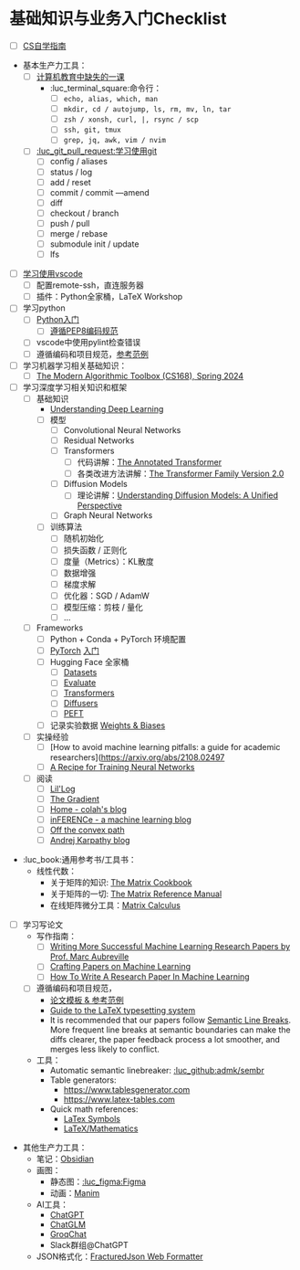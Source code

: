 # 基础知识与业务入门Checklist

- [ ] [CS自学指南](https://csdiy.wiki)
- 基本生产力工具：
    - [ ] [计算机教育中缺失的一课](https://missingsemester.afnom.net/2023/)
        - :luc_terminal_square:命令行：
            - [ ] `echo, alias, which, man`
            - [ ] `mkdir, cd / autojump, ls, rm, mv, ln, tar`
            - [ ] `zsh / xonsh, curl, |, rsync / scp`
            - [ ] `ssh, git, tmux`
            - [ ] `grep, jq, awk, vim / nvim`
    - [ ] [:luc_git_pull_request:学习使用git](https://git-scm.com/book/zh/v2/起步-关于版本控制)
        - [ ] config / aliases
        - [ ] status / log
        - [ ] add / reset
        - [ ] commit / commit —amend
        - [ ] diff
        - [ ] checkout / branch
        - [ ] push / pull
        - [ ] merge / rebase
        - [ ] submodule init / update
        - [ ] lfs
- [ ] [学习使用vscode](https://code.visualstudio.com/docs)
    - [ ] 配置remote-ssh，直连服务器
    - [ ] 插件：Python全家桶，LaTeX Workshop
- [ ] 学习python
    - [ ] [Python入门](https://docs.python.org/zh-cn/3/tutorial/index.html)
        - [ ] [遵循PEP8编码规范](https://peps.python.org/pep-0008/)
    - [ ] vscode中使用pylint检查错误
    - [ ] 遵循编码和项目规范，[参考范例](https://github.com/admk/sembr)
- [ ] 学习机器学习相关基础知识：
    - [ ] [The Modern Algorithmic Toolbox (CS168), Spring 2024](https://web.stanford.edu/class/cs168/index.html)
- [ ] 学习深度学习相关知识和框架
    - [ ] 基础知识
        - [Understanding Deep Learning](https://udlbook.github.io/udlbook/)
        - [ ] 模型
            - [ ] Convolutional Neural Networks
            - [ ] Residual Networks
            - [ ] Transformers
                - [ ] 代码讲解：[The Annotated Transformer](http://nlp.seas.harvard.edu/annotated-transformer/)
                - [ ] 各类改进方法讲解：[The Transformer Family Version 2.0](https://lilianweng.github.io/posts/2023-01-27-the-transformer-family-v2/)
            - [ ] Diffusion Models
                - [ ] 理论讲解：[Understanding Diffusion Models: A Unified Perspective](https://arxiv.org/abs/2208.11970)
            - [ ] Graph Neural Networks
        - [ ] 训练算法
            - [ ] 随机初始化
            - [ ] 损失函数 / 正则化
            - [ ] 度量（Metrics）：KL散度
            - [ ] 数据增强
            - [ ] 梯度求解
            - [ ] 优化器：SGD / AdamW
            - [ ] 模型压缩：剪枝 / 量化
            - [ ] …
    - [ ] Frameworks
        - [ ] Python + Conda + PyTorch 环境配置
        - [ ] [PyTorch](https://pytorch.org) [入门](https://pytorch.org/tutorials/)
        - [ ] Hugging Face 全家桶
            - [ ] [Datasets](https://huggingface.co/docs/datasets/index)
            - [ ] [Evaluate](https://huggingface.co/docs/evaluate/index)
            - [ ] [Transformers](https://huggingface.co/docs/transformers/index)
            - [ ] [Diffusers](https://huggingface.co/docs/diffusers/index)
            - [ ] [PEFT](https://huggingface.co/docs/peft/index)
        - [ ] 记录实验数据 [Weights & Biases](https://wandb.ai)
    - [ ] 实操经验
        - [ ] [How to avoid machine learning pitfalls: a guide for academic researchers](https://arxiv.org/abs/2108.02497
        - [ ] [A Recipe for Training Neural Networks](http://karpathy.github.io/2019/04/25/recipe/)
    - [ ] 阅读
        - [ ] [Lil'Log](https://lilianweng.github.io)
        - [ ] [The Gradient](https://thegradient.pub)
        - [ ] [Home - colah's blog](https://colah.github.io)
        - [ ] [inFERENCe - a machine learning blog](https://www.inference.vc)
        - [ ] [Off the convex path](https://www.offconvex.org)
        - [ ] [Andrej Karpathy blog](http://karpathy.github.io)
- :luc_book:通用参考书/工具书：
    - 线性代数：
        - 关于矩阵的知识: [The Matrix Cookbook](https://www.math.uwaterloo.ca/~hwolkowi/matrixcookbook.pdf)
        - 关于矩阵的一切: [The Matrix Reference Manual](http://www.ee.ic.ac.uk/hp/staff/dmb/matrix/intro.html)
        - 在线矩阵微分工具：[Matrix Calculus](https://www.matrixcalculus.org/)
- [ ] 学习写论文
    - 写作指南：
        - [ ] [Writing More Successful Machine Learning Research Papers by Prof. Marc Aubreville](https://towardsdatascience.com/writing-more-successful-machine-learning-research-papers-39863ca9ea90)
        - [ ] [Crafting Papers on Machine Learning](https://icml.cc/Conferences/2002/craft.html)
        - [ ] [How To Write A Research Paper In Machine Learning](https://grigorisg9gr.github.io/machine%20learning/research%20paper/how-to-write-a-research-paper-in-machine-learning/)
    - [ ] 遵循编码和项目规范，
        - [论文模板 & 参考范例](https://github.com/money-shredder/paper-template)
        * [Guide to the LaTeX typesetting system](https://en.wikibooks.org/wiki/LaTeX)
        * It is recommended that our papers
            follow [Semantic Line Breaks](https://sembr.org).
            More frequent line breaks at semantic boundaries
            can make the diffs clearer,
            the paper feedback process a lot smoother,
            and merges less likely to conflict.
    * 工具：
        - Automatic semantic linebreaker: [:luc_github:admk/sembr](https://github.com/admk/sembr)
        - Table generators:
            - https://www.tablesgenerator.com
            - https://www.latex-tables.com
        - Quick math references:
            - [LaTex Symbols](https://artofproblemsolving.com/wiki/index.php/LaTeX:Symbols)
            - [LaTeX/Mathematics](https://en.wikibooks.org/wiki/LaTeX/Mathematics)
- 其他生产力工具：
    - 笔记：[Obsidian](https://obsidian.md)
    - 画图：
        - 静态图：[:luc_figma:Figma](https://figma.com)
        - 动画：[Manim](https://docs.manim.community/en/stable/index.html)
    - AI工具：
        - [ChatGPT](https://chat.openai.com)
        - [ChatGLM](https://chatglm.cn)
        - [GroqChat](https://groq.com)
        - Slack群组@ChatGPT
    - JSON格式化：[FracturedJson Web Formatter](https://j-brooke.github.io/FracturedJson/)
